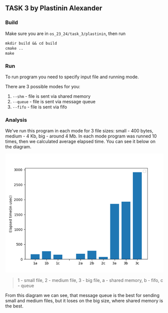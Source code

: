 ## TASK 3 by Plastinin Alexander

### Build

Make sure you are in `os_23_24/task_3/plastinin`, then run

```
mkdir build && cd build
cmake ..
make
```

### Run

To run program you need to specify input file and running mode.

There are 3 possible modes for you:
1. `--shm` - file is sent via shared memory
2. `--queue` - file is sent via message queue
3. `--fifo` - file is sent via fifo

### Analysis

We've run this program in each mode for 3 file sizes: small - 400 bytes, medium - 4 Kb, big - around 4 Mb. In each mode program was runned 10 times, then we calculated average elapsed time. You can see it below on the diagram.

![alt text](data/diagram.png)
>1 - small file, 2 - medium file, 3 - big file, a - shared memory, b - fifo, c - queue

From this diagram we can see, that message queue is the best for sending small and medium files, but it loses on the big size, where shared memory is the best.
